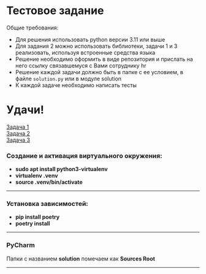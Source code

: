 # Тестовое задание  
Общие требования:
- Для решения использовать python версии 3.11 или выше
- Для задания 2 можно использовать библиотеки, задачи 1 и 3 реализовать, используя встроенные средства языка
- Решение необходимо оформить в виде репозитория и прислать на него ссылку связавшемуся с Вами сотруднику hr
- Решение каждой задачи должно быть в папке с ее условием, в файле `solution.py` или в модуле solution 
- К каждой задаче необходимо написать тесты  
# Удачи!

[Задача 1](task1/task1.md)   
[Задача 2](task2/task2.md)  
[Задача 3](task3/task3.md)

### Создание и активация виртуального окружения:

- **sudo apt install python3-virtualenv**
- **virtualenv .venv**
- **source .venv/bin/activate**

------------

### Установка зависимостей:


- **pip install poetry**
- **poetry install**

------------

### PyCharm

Папки с названием **solution** помечаем как **Sources Root**

------------
